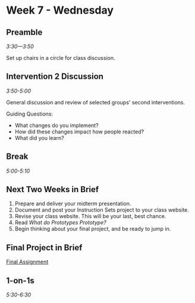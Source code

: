 # Week 7 - Wednesday

## Preamble
*3:30—3:50*

Set up chairs in a circle for class discussion.

## Intervention 2 Discussion
*3:50-5:00*

General discussion and review of selected groups' second interventions.

Guiding Questions:

- What changes do you implement?
- How did these changes impact how people reacted?
- What did you learn?

## Break
*5:00-5:10*


## Next Two Weeks in Brief

1. Prepare and deliver your midterm presentation.
2. Document and post your Instruction Sets project to your class website.
3. Revise your class website. This will be your last, best chance.
4. Read *What do Prototypes Prototype?*
5. Begin thinking about your final project, and be ready to jump in.



## Final Project in Brief

[Final Assignment](#../assignment_final)



## 1-on-1s
*5:30-6:30*
